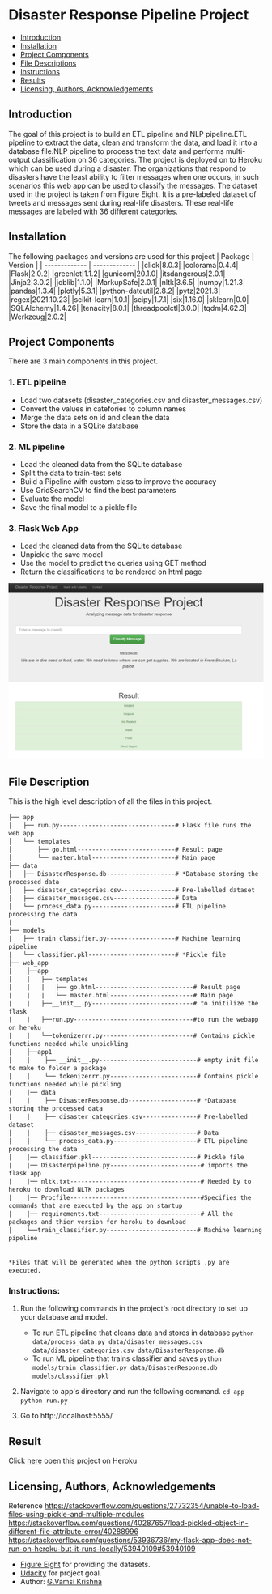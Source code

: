 # Disaster Response Pipeline Project
- [Introduction](#Introduction)
- [Installation](#Installation)
- [Project Components](#Project-Components)
- [File Descriptions](#File-Descriptions)
- [Instructions](#Instructions)
- [Results](#Result)
- [Licensing, Authors, Acknowledgements](#License)

## Introduction <a name="Introduction"></a>
The goal of this project is to build an ETL pipeline and NLP pipeline.ETL pipeline to extract the data, clean and transform the data, and load it into a database file.NLP pipeline to process the text data and performs multi-output classification on 36 categories. The project is deployed on to Heroku which can be used during a disaster. The organizations that respond to disasters have the least ability to filter messages when one occurs, in such scenarios this web app can be used to classify the messages. The dataset used in the project is taken from Figure Eight. It is a pre-labeled dataset of tweets and messages sent during real-life disasters. These real-life messages are labeled with 36 different categories.

## Installation <a name="Installation"></a>
The following packages and versions are used for this project
| Package  | Version |
| ------------- | ------------- |
|click|8.0.3|
|colorama|0.4.4|
|Flask|2.0.2|
|greenlet|1.1.2|
|gunicorn|20.1.0|
|itsdangerous|2.0.1|
|Jinja2|3.0.2|
|joblib|1.1.0|
|MarkupSafe|2.0.1|
|nltk|3.6.5|
|numpy|1.21.3|
|pandas|1.3.4|
|plotly|5.3.1|
|python-dateutil|2.8.2|
|pytz|2021.3|
|regex|2021.10.23|
|scikit-learn|1.0.1|
|scipy|1.7.1|
|six|1.16.0|
|sklearn|0.0|
|SQLAlchemy|1.4.26|
|tenacity|8.0.1|
|threadpoolctl|3.0.0|
|tqdm|4.62.3|
|Werkzeug|2.0.2|



## Project Components <a name="Project-Components"></a>
There are 3 main components in this project.
### 1. ETL pipeline
- Load two datasets (disaster_categories.csv and disaster_messages.csv)
- Convert the values in catefories to column names
- Merge the data sets on id and clean the data
- Store the data in a SQLite database

### 2. ML pipeline
- Load the cleaned data from the SQLite database
- Split the data to train-test sets
- Build a Pipeline with custom class to improve the accuracy 
- Use GridSearchCV to find the best parameters
- Evaluate the model
- Save the final model to a pickle file

### 3. Flask Web App
- Load the cleaned data from the SQLite database
- Unpickle the save model
- Use the model to predict the queries using GET method 
- Return the classifications to be rendered on html page

![Example](img/example.PNG)


## File Description <a name="File-Descriptions"></a>
This is the high level description of all the files in this project.
```
├── app
│   ├── run.py--------------------------------# Flask file runs the web app
│   └── templates
│       ├── go.html---------------------------# Result page
│       └── master.html-----------------------# Main page
├── data
│   ├── DisasterResponse.db-------------------# *Database storing the processed data
│   ├── disaster_categories.csv---------------# Pre-labelled dataset
│   ├── disaster_messages.csv-----------------# Data
│   └── process_data.py-----------------------# ETL pipeline processing the data
|   
├── models
|   ├── train_classifier.py-------------------# Machine learning pipeline
|   └── classifier.pkl------------------------# *Pickle file
├── web_app
|    ├──app
|    |   ├── templates
|    |   |   ├── go.html---------------------------# Result page
|    |   |   └── master.html-----------------------# Main page
|    |   ├──__init__.py----------------------------# to initilize the flask
|    |   ├──run.py---------------------------------#to run the webapp on heroku
|    |   └──tokenizerrr.py-------------------------# Contains pickle functions needed while unpickling 
|    ├──app1
|    |    ├── __init__.py---------------------------# empty init file to make to folder a package
|    |    └── tokenizerrr.py------------------------# Contains pickle functions needed while pickling 
|    |── data
|    |    ├── DisasterResponse.db-------------------# *Database storing the processed data
|    |    ├── disaster_categories.csv---------------# Pre-labelled dataset
|    |    ├── disaster_messages.csv-----------------# Data
|    |    └── process_data.py-----------------------# ETL pipeline processing the data
|    |── classifier.pkl-----------------------------# Pickle file
|    |── Disasterpipeline.py-------------------------# imports the flask app
|    |── nltk.txt------------------------------------# Needed by to heroku to download NLTK packages
|    |── Procfile------------------------------------#Specifies the commands that are executed by the app on startup
|    |── requirements.txt----------------------------# All the packages and thier version for heroku to download
|    └──train_classifier.py-------------------------# Machine learning pipeline


*Files that will be generated when the python scripts .py are executed.
```


### Instructions:<a name="Instructions"></a>
1. Run the following commands in the project's root directory to set up your database and model.

    - To run ETL pipeline that cleans data and stores in database
        `python data/process_data.py data/disaster_messages.csv data/disaster_categories.csv data/DisasterResponse.db`
    - To run ML pipeline that trains classifier and saves
        `python models/train_classifier.py data/DisasterResponse.db models/classifier.pkl`

2. Navigate to app's directory and run the following command.
    `cd app`
    `python run.py`

3. Go to http://localhost:5555/

## Result <a name="Result"></a>
Click [here](https://dsnd-message-classification.herokuapp.com//) open this project on Heroku

## Licensing, Authors, Acknowledgements <a name="License"></a>
Reference
   https://stackoverflow.com/questions/27732354/unable-to-load-files-using-pickle-and-multiple-modules
   https://stackoverflow.com/questions/40287657/load-pickled-object-in-different-file-attribute-error/40288996
   https://stackoverflow.com/questions/53936736/my-flask-app-does-not-run-on-heroku-but-it-runs-locally/53940109#53940109

* [Figure Eight](https://www.figure-eight.com/) for providing the datasets.
* [Udacity](https://www.udacity.com/) for project goal.
* Author: [G.Vamsi Krishna](https://github.com/Krishna5972)
